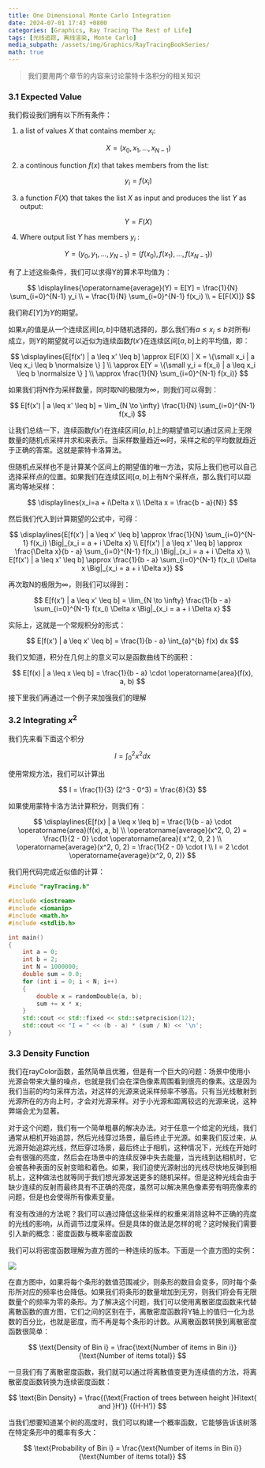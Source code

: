 ```yaml
---
title: One Dimensional Monte Carlo Integration
date: 2024-07-01 17:43 +0800
categories: [Graphics, Ray Tracing The Rest of Life]
tags: [光线追踪, 离线渲染, Monte Carlo]
media_subpath: /assets/img/Graphics/RayTracingBookSeries/
math: true
---
```


> 我们要用两个章节的内容来讨论蒙特卡洛积分的相关知识

### 3.1 Expected Value

我们假设我们拥有以下所有条件：

1. a list of values $X$ that contains member $x_i$:

   $$
   X = (x_0, x_1, ..., x_{N-1})
   $$

2. a continous function $f(x)$ that takes members from the list:

   $$
   y_i = f(x_i)
   $$

3. a function $F(X)$ that takes the list $X$ as input and produces the list $Y$ as output:

   $$
   Y = F(X)
   $$

4. Where output list $Y$ has members $y_i$ :

   $$
   Y = (y_0, y_1, ..., y_{N-1}) = (f(x_0), f(x_1), ..., f(x_{N-1}))
   $$

有了上述这些条件，我们可以求得Y的算术平均值为：

$$
\displaylines{\operatorname{average}(Y) = E[Y] = \frac{1}{N} \sum_{i=0}^{N-1} y_i \\ = \frac{1}{N} \sum_{i=0}^{N-1} f(x_i) \\ = E[F(X)]}
$$


我们称$E[Y]$为$Y$的期望。

如果$x_i$的值是从一个连续区间$[a, b]$中随机选择的，那么我们有$a\le x_i \le b$对所有$i$成立，则$Y$的期望就可以近似为连续函数$f(x')$在连续区间$[a, b]$上的平均值，即：


$$
\displaylines{E[f(x') | a \leq x' \leq b] \approx E[F(X) | X =
        \{\small x_i | a \leq x_i \leq b \normalsize \} ] \\ \approx E[Y = \{\small y_i = f(x_i) | a \leq x_i \leq b \normalsize \} ] \\ \approx \frac{1}{N} \sum_{i=0}^{N-1} f(x_i)}
$$


如果我们将N作为采样数量，同时取N的极限为$\infty$，则我们可以得到：


$$
E[f(x') | a \leq x' \leq b]  = \lim_{N \to \infty} \frac{1}{N} \sum_{i=0}^{N-1} f(x_i)
$$


让我们总结一下，连续函数$f(x')$在连续区间$[a, b]$上的期望值可以通过区间上无限数量的随机点采样并求和来表示。当采样数量趋近$\infty$时，采样之和的平均数就趋近于正确的答案。这就是蒙特卡洛算法。

但随机点采样也不是计算某个区间上的期望值的唯一方法，实际上我们也可以自己选择采样点的位置。如果我们在连续区间$[a, b]$上有N个采样点，那么我们可以距离均等地采样：


$$
\displaylines{x_i=a + i\Delta x \\ \Delta x = \frac{b - a}{N}}
$$


然后我们代入到计算期望的公式中，可得：


$$
\displaylines{E[f(x') | a \leq x' \leq b] \approx \frac{1}{N} \sum_{i=0}^{N-1} f(x_i)
        \Big|_{x_i = a + i \Delta x} \\ E[f(x') | a \leq x' \leq b] \approx \frac{\Delta x}{b - a} \sum_{i=0}^{N-1} f(x_i)
        \Big|_{x_i = a + i \Delta x} \\ E[f(x') | a \leq x' \leq b] \approx \frac{1}{b - a} \sum_{i=0}^{N-1} f(x_i) \Delta x
        \Big|_{x_i = a + i \Delta x}}
$$


再次取N的极限为$\infty$，则我们可以得到：


$$
E[f(x') | a \leq x' \leq b] = \lim_{N \to \infty} \frac{1}{b - a} \sum_{i=0}^{N-1}
        f(x_i) \Delta x \Big|_{x_i = a + i \Delta x}
$$


实际上，这就是一个常规积分的形式：


$$
E[f(x') | a \leq x' \leq b] = \frac{1}{b - a} \int_{a}^{b} f(x) dx
$$


我们又知道，积分在几何上的意义可以是函数曲线下的面积：


$$
E[f(x) | a \leq x \leq b] = \frac{1}{b - a} \cdot \operatorname{area}(f(x), a, b)
$$


接下里我们再通过一个例子来加强我们的理解

### 3.2 Integrating $x^2$

我们先来看下面这个积分


$$
I = \int_{0}^{2} x^2 dx
$$


使用常规方法，我们可以计算出


$$
I = \frac{1}{3} (2^3 - 0^3) = \frac{8}{3}
$$


如果使用蒙特卡洛方法计算积分，则我们有：


$$
\displaylines{E[f(x) | a \leq x \leq b] = \frac{1}{b - a} \cdot \operatorname{area}(f(x), a, b) \\ \operatorname{average}(x^2, 0, 2) = \frac{1}{2 - 0} \cdot \operatorname{area}( x^2, 0, 2 ) \\ \operatorname{average}(x^2, 0, 2) = \frac{1}{2 - 0} \cdot I \\ I = 2 \cdot \operatorname{average}(x^2, 0, 2)}
$$


我们用代码完成近似值的计算：

```c++
#include "rayTracing.h"

#include <iostream>
#include <iomanip>
#include <math.h>
#include <stdlib.h>

int main()
{
    int a = 0;
    int b = 2;
    int N = 1000000;
    double sum = 0.0;
    for (int i = 0; i < N; i++)
    {
        double x = randomDouble(a, b);
        sum += x * x;
    }
    std::cout << std::fixed << std::setprecision(12);
    std::cout << "I = " << (b - a) * (sum / N) << '\n';
}
```

### 3.3 Density Function

我们在rayColor函数，虽然简单且优雅，但是有一个巨大的问题：场景中使用小光源会带来大量的噪点，也就是我们会在深色像素周围看到很亮的像素。这是因为我们当前的均匀采样方法，对这样的光源来说采样频率不够高。只有当光线散射到光源所在的方向上时，才会对光源采样。对于小光源和距离较远的光源来说，这种弊端会尤为显著。

对于这个问题，我们有一个简单粗暴的解决办法。对于任意一个给定的光线，我们通常从相机开始追踪，然后光线穿过场景，最后终止于光源。如果我们反过来，从光源开始追踪光线，然后穿过场景，最后终止于相机，这种情况下，光线在开始时会有很强的亮度，然后会在场景中的连续反弹中失去能量，当光线到达相机时，它会被各种表面的反射变暗和着色。如果，我们迫使光源射出的光线尽快地反弹到相机上，这种做法也就等同于我们想光源发送更多的随机采样。但是这种光线会由于缺少连续的反射而最终具有不正确的亮度，虽然可以解决黑色像素旁有明亮像素的问题，但是也会使得所有像素变量。

有没有改进的方法呢？我们可以通过降低这些采样的权重来消除这种不正确的亮度的光线的影响，从而调节过度采样。但是具体的做法是怎样的呢？这时候我们需要引入新的概念：密度函数与概率密度函数

我们可以将密度函数理解为直方图的一种连续的版本。下面是一个直方图的实例：

![](fig-3.03-histogram.jpg)

在直方图中，如果将每个条形的数值范围减少，则条形的数目会变多，同时每个条形所对应的频率也会降低。如果我们将条形的数量增加到无穷，则我们将会有无限数量个的频率为零的条形。为了解决这个问题，我们可以使用离散密度函数来代替离散函数的直方图，它们之间的区别在于，离散密度函数将Y轴上的值归一化为总数的百分比，也就是密度，而不再是每个条形的计数。从离散函数转换到离散密度函数很简单：


$$
\text{Density of Bin i} = \frac{\text{Number of items in Bin i}}
                                      {\text{Number of items total}}
$$


一旦我们有了离散密度函数，我们就可以通过将离散值变更为连续值的方法，将离散密度函数转换为连续密度函数：


$$
\text{Bin Density} = \frac{(\text{Fraction of trees between height }H\text{ and }H’)}
                            {(H-H’)}
$$


当我们想要知道某个树的高度时，我们可以构建一个概率函数，它能够告诉该树落在特定条形中的概率有多大：


$$
\text{Probability of Bin i} = \frac{\text{Number of items in Bin i}}
                                          {\text{Number of items total}}
$$


